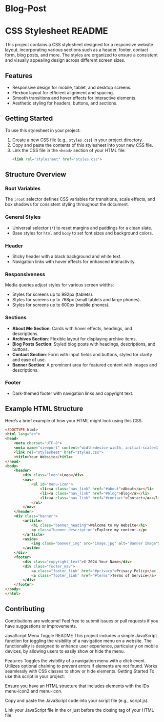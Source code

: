 # Blog-Post

# CSS Stylesheet README

This project contains a CSS stylesheet designed for a responsive website layout, incorporating various sections such as a header, footer, contact form, blog posts, and more. The styles are organized to ensure a consistent and visually appealing design across different screen sizes.

## Features

- Responsive design for mobile, tablet, and desktop screens.
- Flexbox layout for efficient alignment and spacing.
- Smooth transitions and hover effects for interactive elements.
- Aesthetic styling for headers, buttons, and sections.

## Getting Started

To use this stylesheet in your project:

1. Create a new CSS file (e.g., `styles.css`) in your project directory.
2. Copy and paste the contents of this stylesheet into your new CSS file.
3. Link the CSS file in the `<head>` section of your HTML file:
   ```html
   <link rel="stylesheet" href="styles.css">
   ```

## Structure Overview

### Root Variables

The `:root` selector defines CSS variables for transitions, scale effects, and box shadows for consistent styling throughout the document.

### General Styles

- Universal selector (`*`) to reset margins and paddings for a clean slate.
- Base styles for `html` and `body` to set font sizes and background colors.

### Header

- Sticky header with a black background and white text.
- Navigation links with hover effects for enhanced interactivity.

### Responsiveness

Media queries adjust styles for various screen widths:
- Styles for screens up to 992px (tablets).
- Styles for screens up to 768px (small tablets and large phones).
- Styles for screens up to 600px (mobile phones).

### Sections

- **About Me Section**: Cards with hover effects, headings, and descriptions.
- **Archives Section**: Flexible layout for displaying archive items.
- **Blog Posts Section**: Styled blog posts with headings, descriptions, and buttons.
- **Contact Section**: Form with input fields and buttons, styled for clarity and ease of use.
- **Banner Section**: A prominent area for featured content with images and descriptions.

### Footer

- Dark-themed footer with navigation links and copyright text.

## Example HTML Structure

Here’s a brief example of how your HTML might look using this CSS:

```html
<!DOCTYPE html>
<html lang="en">
<head>
    <meta charset="UTF-8">
    <meta name="viewport" content="width=device-width, initial-scale=1.0">
    <link rel="stylesheet" href="styles.css">
    <title>Your Website</title>
</head>
<body>
    <header>
        <div class="logo">Logo</div>
        <nav>
            <ul id="menu-icon">
                <li><a class="nav_link" href="#about">About</a></li>
                <li><a class="nav_link" href="#blog">Blog</a></li>
                <li><a class="nav_link" href="#contact">Contact</a></li>
            </ul>
        </nav>
    </header>
    <div class="banner">
        <article>
            <h1 class="banner_heading">Welcome to My Website</h1>
            <p class="banner_description">Explore my content.</p>
        </article>
        <aside>
            <img class="banner_img" src="image.jpg" alt="Banner Image">
        </aside>
    </div>
    <footer>
        <div class="copyright_text">© 2024 Your Name</div>
        <div class="footer_nav">
            <a class="footer_link" href="#privacy">Privacy Policy</a>
            <a class="footer_link" href="#terms">Terms of Service</a>
        </div>
    </footer>
</body>
</html>
```

## Contributing

Contributions are welcome! Feel free to submit issues or pull requests if you have suggestions or improvements.

JavaScript Menu Toggle README
This project includes a simple JavaScript function for toggling the visibility of a navigation menu on a website. The functionality is designed to enhance user experience, particularly on mobile devices, by allowing users to easily show or hide the menu.

Features
Toggles the visibility of a navigation menu with a click event.
Utilizes optional chaining to prevent errors if elements are not found.
Works seamlessly with CSS classes to show or hide elements.
Getting Started
To use this script in your project:

Ensure you have an HTML structure that includes elements with the IDs menu-icon2 and menu-icon.

Copy and paste the JavaScript code into your script file (e.g., script.js).

Link your JavaScript file in the <head> or just before the closing </body> tag of your HTML file:
<script src="script.js" defer></script>

